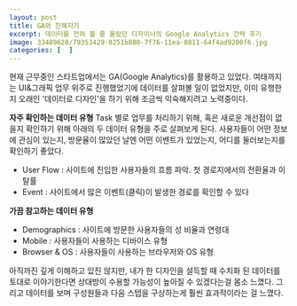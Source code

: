 ```yaml
---
layout: post
title: GA와 친해지기
excerpt: 데이터를 전혀 볼 줄 몰랐던 디자이너의 Google Analytics 간략 후기
image: 33489620/79353429-0251b880-7f76-11ea-8811-64f4ad9200f6.jpg
categories: [  ]
---
```


현재 근무중인 스타트업에서는 GA(Google Analytics)를 활용하고 있었다.
여태까지는 UI&그래픽 업무 위주로 진행했었기에 데이터를 살펴볼 일이 없었지만,
이미 유행한지 오래인 '데이터로 디자인'을 하기 위해 조금씩 익숙해지려고 노력중이다.

<b>자주 확인하는 데이터 유형</b>
Task 별로 업무를 처리하기 위해, 혹은 새로운 개선점이 없을지 확인하기 위해 아래의 두 데이터 유형을 주로 살펴보게 된다.
사용자들이 어떤 정보에 관심이 있는지, 방문율이 많았던 날엔 어떤 이벤트가 있었는지, 어디를 둘러보는지를 확인하기 좋았다.

- User Flow : 사이트에 진입한 사용자들의 흐름 파악. 첫 경로지에서의 전환율과 이탈률
- Event : 사이트에서 많은 이벤트(클릭)이 발생한 경로를 확인할 수 있다

<b>가끔 참고하는 데이터 유형</b>
- Demographics : 사이트에 방문한 사용자들의 성 비율과 연령대
- Mobile : 사용자들이 사용하는 디바이스 유형
- Browser & OS : 사용자들이 사용하는 브라우저와 OS 유형

아직까진 깊게 이해하고 있진 않지만, 내가 한 디자인을 설득할 때 수치화 된 데이터를 토대로 이야기한다면 상대방이 수용할 가능성이 높아질 수 있겠다는걸 몸소 느꼈다.
그리고 데이터를 보며 구성원들과 다음 스텝을 구상하는게 훨씬 효과적이라는 걸 느꼈다.
